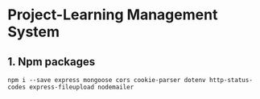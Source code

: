 # Project-Learning Management System

## 1. Npm packages

 `npm i --save express mongoose cors cookie-parser dotenv http-status-codes express-fileupload nodemailer`
